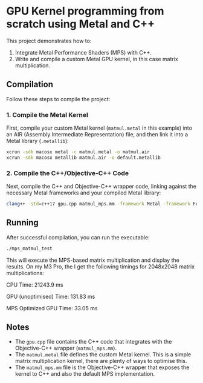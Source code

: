 # GPU Kernel programming from scratch using Metal and C++

This project demonstrates how to:
1.  Integrate Metal Performance Shaders (MPS) with C++.
2.  Write and compile a custom Metal GPU kernel, in this case matrix multiplication.

## Compilation

Follow these steps to compile the project:

### 1. Compile the Metal Kernel

First, compile your custom Metal kernel (`matmul.metal` in this example) into an AIR (Assembly Intermediate Representation) file, and then link it into a Metal library (`.metallib`):

```bash
xcrun -sdk macosx metal -c matmul.metal -o matmul.air
xcrun -sdk macosx metallib matmul.air -o default.metallib
```

### 2. Compile the C++/Objective-C++ Code

Next, compile the C++ and Objective-C++ wrapper code, linking against the necessary Metal frameworks and your compiled Metal library:

```bash
clang++ -std=c++17 gpu.cpp matmul_mps.mm -framework Metal -framework Foundation -framework MetalPerformanceShaders -ObjC++ -o mps_matmul_test
```

## Running

After successful compilation, you can run the executable:

```bash
./mps_matmul_test
```

This will execute the MPS-based matrix multiplication and display the results. On my M3 Pro, the I get the following timings for 2048x2048 matrix multiplications:

CPU Time: 21243.9 ms

GPU (unoptimised) Time: 131.83 ms

MPS Optimized GPU Time: 33.05 ms

## Notes

- The `gpu.cpp` file contains the C++ code that integrates with the Objective-C++ wrapper (`matmul_mps.mm`).
- The `matmul.metal` file defines the custom Metal kernel. This is a simple matrix multiplication kernel, there are plenty of ways to optimise this. 
- The `matmul_mps.mm` file is the Objective-C++ wrapper that exposes the kernel to C++ and also the default MPS implementation.

